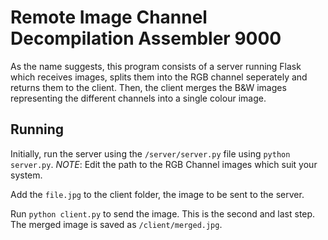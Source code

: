 # Remote Image Channel Decompilation Assembler 9000

As the name suggests, this program consists of a server running Flask which receives images, splits them into the RGB channel seperately and returns them to the client. 
Then, the client merges the B&W images representing the different channels into a single colour image.

## Running
Initially, run the server using the `/server/server.py` file using `python server.py`.
*NOTE*: Edit the path to the RGB Channel images which suit your system.

Add the `file.jpg` to the client folder, the image to be sent to the server. 

Run `python client.py` to send the image. This is the second and last step. The merged image is saved as `/client/merged.jpg`. 
